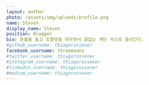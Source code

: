 ```yaml
---
layout: author
photo: /assets/img/uploads/profile.png
name: Steven
display_name: Steven
position: Blogger
bio: 촛불을 들고 초콜렛을 태우면서 끝없는 계단 속으로 들어간다.
#github_username: thiagorossener
facebook_username: threemeans
#twitter_username: thiagorossener
#instagram_username: thiagorossener
#linkedin_username: thiagorossener
#medium_username: thiagorossener
---
```



